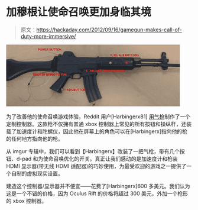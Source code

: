 # 加穆根让使命召唤更加身临其境

> 原文：<https://hackaday.com/2012/09/16/gamegun-makes-call-of-duty-more-immersive/>

![](img/27c906e7705d61aa7be44d0a09945a21.png "CoD")

为了改善他的使命召唤游戏体验，Reddit 用户[Harbingerx81] [用气枪](http://www.reddit.com/r/electronics/comments/zyi60/my_custom_motion_controlled_rifledisplay_designed/)制作了一个定制控制器。这款枪不仅拥有普通 xbox 控制器上常见的所有按钮和操纵杆，还装载了加速度计和陀螺仪，因此他在屏幕上的角色可以在[Harbingerx]指向他的枪的任何地方指向他的枪。

从 imgur 专辑中，我们可以看到【Harbingerx】改装了一把气枪，带有几个按钮、d-pad 和为使命召唤优化的开关。真正让我们感动的是加速度计和枪装 HDMI 显示器(带无线 HDMI 适配器)的巧妙使用，为最受欢迎的游戏之一提供了一个自制的虚拟现实设置。

建造这个控制器/显示器并不便宜——花费了[Harbingerx]600 多美元。我们认为这是一个不错的价格，因为 Oculus Rift 的价格将超过 300 美元，外加一个枪形的 xbox 控制器。